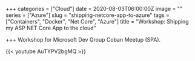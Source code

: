 +++
categories = ["Cloud"]
date = 2020-08-03T06:00:00Z
image = ""
series = ["Azure"]
slug = "shipping-netcore-app-to-azure"
tags = ["Containers", "Docker", "Net Core", "Azure"]
title = "Workshop: Shipping my ASP NET Core App to the cloud"

+++
Workshop for Microsoft Dev Group Coban Meetup (SPA).

{{< youtube AuTYPV2bgMQ >}}